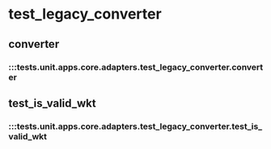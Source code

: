 # test_legacy_converter

## converter

### :::tests.unit.apps.core.adapters.test_legacy_converter.converter

## test_is_valid_wkt

### :::tests.unit.apps.core.adapters.test_legacy_converter.test_is_valid_wkt

